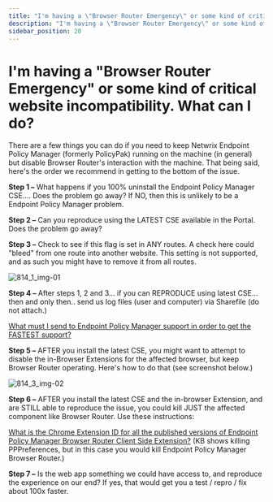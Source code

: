 ```yaml
---
title: "I'm having a \"Browser Router Emergency\" or some kind of critical website incompatibility. What can I do?"
description: "I'm having a \"Browser Router Emergency\" or some kind of critical website incompatibility. What can I do?"
sidebar_position: 20
---
```


# I'm having a "Browser Router Emergency" or some kind of critical website incompatibility. What can I do?

There are a few things you can do if you need to keep Netwrix Endpoint Policy Manager (formerly
PolicyPak) running on the machine (in general) but disable Browser Router's interaction with the
machine.
That being said, here's the order we recommend in getting to the bottom of the issue.

**Step 1 –** What happens if you 100% uninstall the Endpoint Policy Manager CSE…. Does the problem
go away? If NO, then this is unlikely to be a Endpoint Policy Manager problem.

**Step 2 –** Can you reproduce using the LATEST CSE available in the Portal. Does the problem go
away?

**Step 3 –** Check to see if this flag is set in ANY routes. A check here could "bleed" from one
route into another website. This setting is not supported, and as such you might have to remove it
from all routes.

![814_1_img-01](/images/endpointpolicymanager/troubleshooting/browserrouter/814_1_img-01.webp)

**Step 4 –** After steps 1, 2 and 3… if you can REPRODUCE using latest CSE... then and only then..
send us log files (user and computer) via Sharefile (do not attach.)

[What must I send to Endpoint Policy Manager support in order to get the FASTEST support?](/docs/endpointpolicymanager/gettingstarted/misc/knowledgebase/troubleshooting/fastsupport.md)

**Step 5 –** AFTER you install the latest CSE, you might want to attempt to disable the in-Browser
Extensions for the affected browser, but keep Browser Router operating. Here's how to do that (see
screenshot below.)

![814_3_img-02](/images/endpointpolicymanager/troubleshooting/browserrouter/814_3_img-02.webp)

**Step 6 –** AFTER you install the latest CSE and the in-browser Extension, and are STILL able to
reproduce the issue, you could kill JUST the affected component like Browser Router. Use these
instructions:

[What is the Chrome Extension ID for all the published versions of Endpoint Policy Manager Browser Router Client Side Extension?](/docs/endpointpolicymanager/components/browserrouter/knowledgebase/troubleshooting/chromeextensionid.md)
(KB shows killing PPPreferences, but in this case you would kill Endpoint Policy Manager Browser
Router.)

**Step 7 –** Is the web app something we could have access to, and reproduce the experience on our
end? If yes, that would get you a test / repro / fix about 100x faster.
